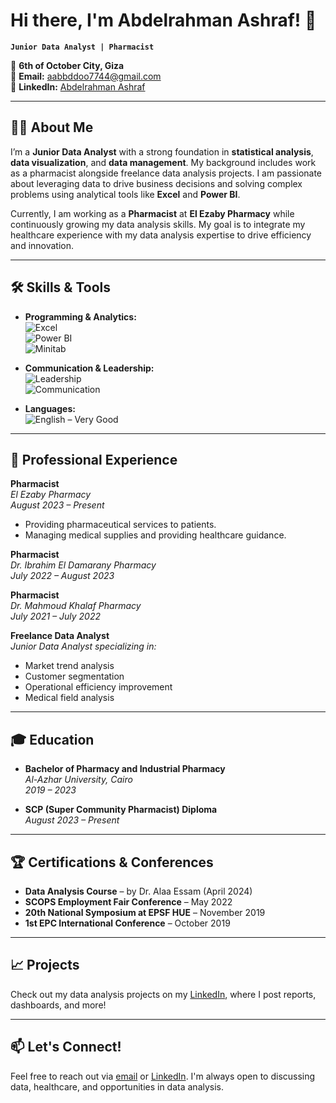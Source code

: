 # Hi there, I'm Abdelrahman Ashraf! 👋

**`Junior Data Analyst | Pharmacist`**

📍 **6th of October City, Giza**  
📧 **Email:** [aabbddoo7744@gmail.com](mailto:aabbddoo7744@gmail.com)  
🔗 **LinkedIn:** [Abdelrahman Ashraf](https://www.linkedin.com/in/abdelrahman-ashraf-60943a224)

---

## 👨‍💻 About Me

I’m a **Junior Data Analyst** with a strong foundation in **statistical analysis**, **data visualization**, and **data management**. My background includes work as a pharmacist alongside freelance data analysis projects. I am passionate about leveraging data to drive business decisions and solving complex problems using analytical tools like **Excel** and **Power BI**.

Currently, I am working as a **Pharmacist** at **El Ezaby Pharmacy** while continuously growing my data analysis skills. My goal is to integrate my healthcare experience with my data analysis expertise to drive efficiency and innovation.

---

## 🛠 Skills & Tools

- **Programming & Analytics:**  
  ![Excel](https://img.shields.io/badge/-Excel-217346?logo=microsoft-excel&logoColor=white)  
  ![Power BI](https://img.shields.io/badge/-Power%20BI-F2C811?logo=power-bi&logoColor=black)  
  ![Minitab](https://img.shields.io/badge/-Minitab-blue)

- **Communication & Leadership:**  
  ![Leadership](https://img.shields.io/badge/-Leadership-blueviolet)  
  ![Communication](https://img.shields.io/badge/-Communication-brightgreen)

- **Languages:**  
  ![English](https://img.shields.io/badge/-English-blue) – Very Good  

---

## 💼 Professional Experience

**Pharmacist**  
*El Ezaby Pharmacy*  
_August 2023 – Present_  
- Providing pharmaceutical services to patients.  
- Managing medical supplies and providing healthcare guidance.

**Pharmacist**  
*Dr. Ibrahim El Damarany Pharmacy*  
_July 2022 – August 2023_

**Pharmacist**  
*Dr. Mahmoud Khalaf Pharmacy*  
_July 2021 – July 2022_

**Freelance Data Analyst**  
_Junior Data Analyst specializing in:_  
- Market trend analysis  
- Customer segmentation  
- Operational efficiency improvement  
- Medical field analysis

---

## 🎓 Education

- **Bachelor of Pharmacy and Industrial Pharmacy**  
  *Al-Azhar University, Cairo*  
  _2019 – 2023_

- **SCP (Super Community Pharmacist) Diploma**  
  _August 2023 – Present_

---

## 🏆 Certifications & Conferences

- **Data Analysis Course** – by Dr. Alaa Essam (April 2024)  
- **SCOPS Employment Fair Conference** – May 2022  
- **20th National Symposium at EPSF HUE** – November 2019  
- **1st EPC International Conference** – October 2019

---

## 📈 Projects

Check out my data analysis projects on my [LinkedIn](https://www.linkedin.com/in/abdelrahman-ashraf-60943a224), where I post reports, dashboards, and more!

---

## 📫 Let's Connect!

Feel free to reach out via [email](mailto:aabbddoo7744@gmail.com) or [LinkedIn](https://www.linkedin.com/in/abdelrahman-ashraf-60943a224). I'm always open to discussing data, healthcare, and opportunities in data analysis.
